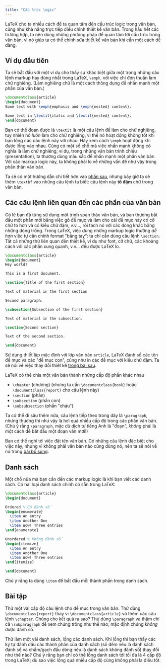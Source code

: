 ```yaml
---
title: "Cấu trúc logic"
---
```


LaTeX cho ta nhiều cách để ta quan tâm đến cấu trúc logic trong văn bản, cũng
như khả năng trực tiếp điều chỉnh thiết kế văn bản. Trong hầu hết các trường
hợp, ta nên dùng những phương pháp để quan tâm tới cấu trúc trong văn bản, vì
nó giúp ta có thể chỉnh sửa thiết kế văn bản khi cần một cách dễ dàng.

## Ví dụ đầu tiên

Ta sẽ bắt đầu với một ví dụ cho thấy sự khác biệt giữa một trong những câu lệnh
markup hay dùng nhất trong LaTeX, `\emph`, với việc chỉ đơn thuần làm chữ
nghiêng. (Làm nghiêng chữ là một cách thông dụng để nhấn mạnh một phần của văn
bản.)

```latex
\documentclass{article}
\begin{document}
Some text with \emph{emphasis and \emph{nested} content}.

Some text in \textit{italic and \textit{nested} content}.
\end{document}
```

Bạn có thể đoán được là `\textit` là một câu lệnh để làm cho chữ nghiêng, tuy
nhiên nó _luôn_ làm cho chữ nghiêng, vì thế nó hoạt động không tốt khi bạn lồng
các câu lệnh này với nhau. Hãy xem cách `\emph` hoạt động khi được lồng vào
nhau. Cũng có một số chỗ mà việc nhấn mạnh không có nghĩa là làm chữ nghiêng; ví
dụ, trong những văn bản trình chiếu (presentation), ta thường dùng màu sắc để
nhấn mạnh một phần văn bản. Với các markup logic này, ta không phải lo về những
vấn đề như vậy trong phần thân văn bản.

Ta sẽ có một hướng dẫn chi tiết hơn vào [phần sau](lesson-11), nhưng bây giờ ta
sẽ thêm `\textbf` vào những câu lệnh ta biết: câu lệnh này **tô đậm** chữ trong
văn bản.

## Các câu lệnh liên quan đến các phần của văn bản

Có lẽ bạn đã từng sử dụng một trình soạn thảo văn bản, và bạn thường bắt đầu một
phần mới bằng việc gõ đề mục và làm cho cái đề mục này có cỡ chữ to hơn và có
kiểu chữ đậm, v.v..., rồi tách nó với các dòng khác bằng những dòng trống. Trong
LaTeX, việc dùng những markup logic thường _dễ hơn_ việc tự căn chỉnh format
"bằng tay": ta chỉ cần dùng câu lệnh `\section`. Tất cả những thứ liên quan đến
thiết kế, ví dụ như font, cỡ chữ, các khoảng cách với các phần xung quanh, 
v.v... đều được LaTeX lo.

```latex
\documentclass{article}
\begin{document}
Hey world!

This is a first document.

\section{Title of the first section}

Text of material in the first section

Second paragraph.

\subsection{Subsection of the first section}

Text of material in the subsection.

\section{Second section}

Text of the second section.

\end{document}
```

Sử dụng thiết lập mặc định với lớp văn bản `article`, LaTeX đánh số các tên đề
mục và các "đề mục con", cũng như in các đề mục với kiểu chữ đậm. Ta sẽ nói về
việc thay đổi thiết kế [trong bài sau](lesson-05).

LaTeX có thể chia một văn bản thành những cấp độ phần khác nhau

- `\chapter` (chương) (nhưng ta cần `\documentclass{book}` hoặc
  `\documentclass{report}` cho câu lệnh này)
- `\section` (phần)
- `\subsection` (phần con)
- `\subsubsection` (phần "cháu")

Ta có thể đi sâu thêm nữa, câu lệnh tiếp theo trong dãy là `\paragraph`, nhưng
thường thì như vậy là hơi quá nhiều cấp độ trong các phần văn bản. (Chú ý rằng
`\paragraph`, mặc dù dịch từ tiếng Anh là "đoạn", *không* phải là một cách để
bắt đầu một đoạn văn mới!)

Bạn có thể nghĩ tới việc đặt tên văn bản. Có những câu lệnh đặc biệt cho việc
này, nhưng vì không phải văn bản nào cũng dùng nó, nên ta sẽ nói về nó trong
[bài bổ sung](more-04).

## Danh sách

Một chỗ nữa mà bạn cần đến các markup logic là khi bạn viết các danh sách. Có
hai loại danh sách chính có sẵn trong LaTeX:

```latex
\documentclass{article}
\begin{document}

Ordered % Có đánh số
\begin{enumerate}
  \item An entry
  \item Another One
  \item Wow! Three entries
\end{enumerate}

Unordered % Không đánh số
\begin{itemize}
  \item An entry
  \item Another One
  \item Wow! Three entries
\end{itemize}

\end{document}
```

Chú ý rằng ta dùng `\item` để bắt đầu mỗi thành phần trong danh sách.

## Bài tập

Thử một vài cấp độ câu lệnh cho đề mục trong văn bản. Thử dùng 
`\documentclass{report}` thay vì `\documentclass{article}` và thêm các câu lệnh
`\chapter`. Chúng cho kết quả ra sao? Thử dùng `\paragraph` và thậm chí cả
`\subparagraph` để xem chúng trông như thế nào; mặc định chúng *không* được đánh
số.

Thử làm một vài danh sách, lồng các danh sách. Khi lồng thì bạn thấy các ký tự
đánh dấu các thành phần của danh sách (số đếm nếu là danh sách đánh số và
chấm/gạch đầu dòng nếu là danh sách không đánh số) thay đổi như thế nào? Chú ý
rằng bạn chỉ có thể lồng danh sách tới tối đa là 4 cấp độ trong LaTeX; dù sao
việc lồng quá nhiều cấp độ cũng không phải là điều tốt.
